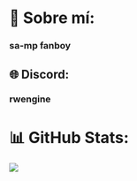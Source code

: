 # 💫 Sobre mí:
### **sa-mp fanboy**

## 🌐 Discord:
### rwengine

# 📊 GitHub Stats:
![](https://github-readme-stats.vercel.app/api/top-langs/?username=take2two&theme=dark&hide_border=false&include_all_commits=false&count_private=false&layout=compact)

